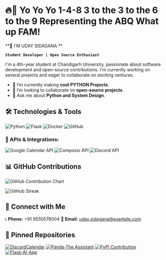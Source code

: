 # 🔥🎤 Yo Yo Yo 1-4-8 3 to the 3 to the 6 to the 9 Representing the ABQ What up FAM! 
**🙌 I'M UDAY SIDAGANA **

**`Student Developer | Open Source Enthusiast`**

I'm a 4th-year student at Chandigarh University, passionate about software development and open-source contributions. I'm currently working on several projects and eager to collaborate on exciting ventures.

- 🌱 I’m currently making **cool PYTHON Projects**.
- 👯 I’m looking to collaborate on **open-source projects**.
- 💬 Ask me about **Python and System Design**.

## 🛠️ Technologies & Tools

![Python](https://img.shields.io/badge/Python-3776AB?style=for-the-badge&logo=python&logoColor=white)
![Flask](https://img.shields.io/badge/Flask-000000?style=for-the-badge&logo=flask&logoColor=white)
![Docker](https://img.shields.io/badge/Docker-2496ED?style=for-the-badge&logo=docker&logoColor=white)
![GitHub](https://img.shields.io/badge/GitHub-181717?style=for-the-badge&logo=github&logoColor=white)

### 📡 APIs & Integrations:
![Google Calendar API](https://img.shields.io/badge/Google_Calendar-4285F4?style=for-the-badge&logo=google-calendar&logoColor=white)
![Composio API](https://img.shields.io/badge/Composio_API-1D4ED8?style=for-the-badge&logo=api&logoColor=white)
![Discord API](https://img.shields.io/badge/Discord_Bots-5865F2?style=for-the-badge&logo=discord&logoColor=white)


## 📊 GitHub Contributions

![GitHub Contribution Chart](https://github-readme-activity-graph.vercel.app/graph?username=Uday-sidagana&theme=radical)

![GitHub Streak](https://github-readme-streak-stats.herokuapp.com/?user=Uday-sidagana&theme=radical&hide_border=true)


## 🔗 Connect with Me

📞 **Phone:** +91 9550578004 
📧 **Email:** [uday.sidagana@example.com](mailto:uday.sidgana@example.com)

## 📌 Pinned Repositories

[![DiscordCalendar](https://img.shields.io/badge/Repo-DiscordCalendar-blue?style=for-the-badge&logo=github)](https://github.com/Uday-sidagana/DiscordCalendar)
[![Panda-The Assistant](https://img.shields.io/badge/Repo-Panda--TheAssistant-blue?style=for-the-badge&logo=github)](https://github.com/Uday-sidagana/Panda-TheAssistant)
[![PyPI Contribution](https://img.shields.io/badge/Repo-PyPI--Contribution-blue?style=for-the-badge&logo=github)](https://github.com/Uday-sidagana/Pypi-contribution)
[![Flask-AI-App](https://img.shields.io/badge/Repo-Flask--AI--App-blue?style=for-the-badge&logo=github)](https://github.com/Uday-sidagana/Flask-AI-App)
